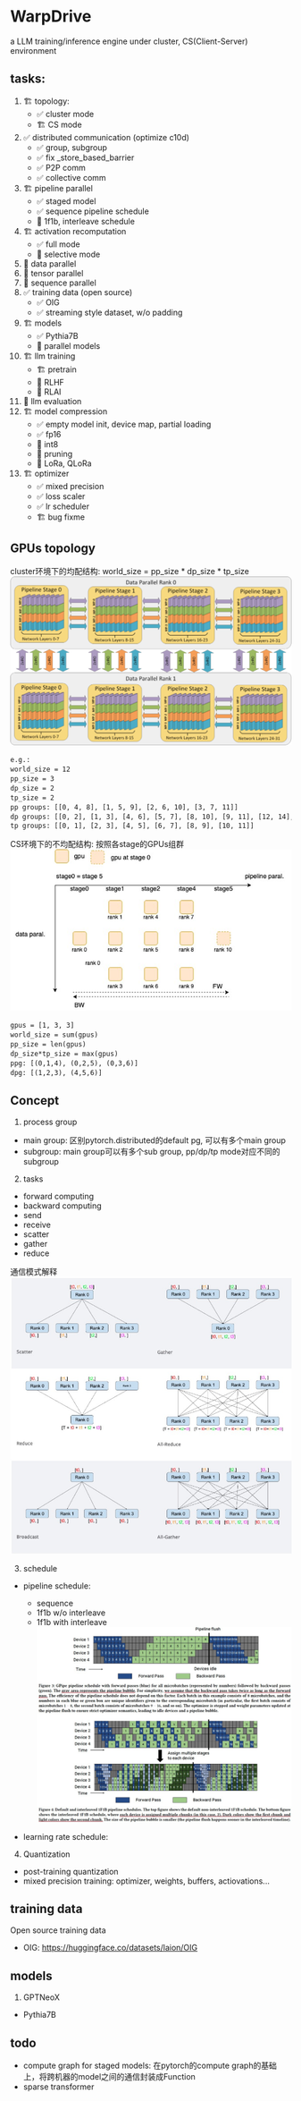 # WarpDrive
a LLM training/inference engine under cluster, CS(Client-Server) environment

## tasks:
1. :building_construction: topology:
	- :white_check_mark: cluster mode
	- :building_construction: CS mode
2. :white_check_mark: distributed communication (optimize c10d)
	- :white_check_mark: group, subgroup
	- :white_check_mark: fix _store_based_barrier
	- :white_check_mark: P2P comm
	- :white_check_mark: collective comm
3. :building_construction: pipeline parallel 
	- :white_check_mark: staged model
	- :white_check_mark: sequence pipeline schedule
	- :stop_sign: 1f1b, interleave schedule
4. :building_construction: activation recomputation
	- :white_check_mark: full mode
	- :stop_sign: selective mode
5. :stop_sign: data parallel
6. :stop_sign: tensor parallel
7. :stop_sign: sequence parallel
8. :white_check_mark: training data (open source)
	- :white_check_mark: OIG
	- :white_check_mark: streaming style dataset, w/o padding
9. :building_construction: models
	- :white_check_mark: Pythia7B
	- :stop_sign: parallel models
10. :building_construction: llm training
	- :building_construction: pretrain
	- :stop_sign: RLHF
	- :stop_sign: RLAI
11. :stop_sign: llm evaluation
12. :building_construction: model compression
	- :white_check_mark: empty model init, device map, partial loading
	- :white_check_mark: fp16
	- :stop_sign: int8
	- :stop_sign: pruning
	- :stop_sign: LoRa, QLoRa
13. :building_construction: optimizer
	- :white_check_mark: mixed precision
	- :white_check_mark: loss scaler
	- :white_check_mark: lr scheduler
	- :building_construction: bug fixme

## GPUs topology
cluster环境下的均配结构: world_size = pp_size * dp_size * tp_size
![avatar](./docs/imgs/3D.jpg)

```xml
e.g.: 
world_size = 12
pp_size = 3
dp_size = 2
tp_size = 2
pp groups: [[0, 4, 8], [1, 5, 9], [2, 6, 10], [3, 7, 11]]
dp groups: [[0, 2], [1, 3], [4, 6], [5, 7], [8, 10], [9, 11], [12, 14], [13, 15]]
tp groups: [[0, 1], [2, 3], [4, 5], [6, 7], [8, 9], [10, 11]]
```


CS环境下的不均配结构: 按照各stage的GPUs组群
![avatar](./docs/imgs/hetero.jpg)
```xml
gpus = [1, 3, 3]
world_size = sum(gpus)
pp_size = len(gpus)
dp_size*tp_size = max(gpus)
ppg: [(0,1,4), (0,2,5), (0,3,6)]
dpg: [(1,2,3), (4,5,6)]
```

## Concept
1. process group
- main group: 区别pytorch.distributed的default pg, 可以有多个main group
- subgroup: main group可以有多个sub group, pp/dp/tp mode对应不同的subgroup

2. tasks
- forward computing
- backward computing
- send 
- receive
- scatter
- gather
- reduce

通信模式解释
![avatar](./docs/imgs/collective_comm.jpg)


3. schedule
- pipeline schedule: 
	- sequence 
	- 1f1b w/o interleave
	- 1f1b with interleave
![avatar](./docs/imgs/pipeline_schedule.jpg)

- learning rate schedule:


4. Quantization
- post-training quantization
- mixed precision training: optimizer, weights, buffers, actiovations...


## training data
Open source training data
- OIG: https://huggingface.co/datasets/laion/OIG


## models
1. GPTNeoX
- Pythia7B


## todo
- compute graph for staged models: 在pytorch的compute graph的基础上，将跨机器的model之间的通信封装成Function
- sparse transformer
